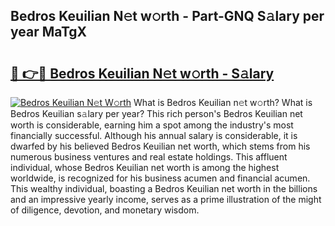 ## Bedros Keuilian N𝚎t w𝚘rth - Part-GNQ S𝚊lary per year MaTgX

# <h2><a href="http://gc0oer.nevu.top/?p=Bedros+Keuilian">🔗 👉🔴 Bedros Keuilian N𝚎t w𝚘rth - S𝚊lary</a></h2>

[![Bedros Keuilian N𝚎t W𝚘rth](https://i.imgur.com/Oavwk0R.jpeg)](http://gc0oer.nevu.top/?p=Bedros+Keuilian)
What is Bedros Keuilian n𝚎t w𝚘rth? What is Bedros Keuilian s𝚊lary per year?
This rich person's Bedros Keuilian net worth is considerable, earning him a spot among the industry's most financially successful. Although his annual salary is considerable, it is dwarfed by his believed Bedros Keuilian net worth, which stems from his numerous business ventures and real estate holdings. This affluent individual, whose Bedros Keuilian net worth is among the highest worldwide, is recognized for his business acumen and financial acumen. This wealthy individual, boasting a Bedros Keuilian net worth in the billions and an impressive yearly income, serves as a prime illustration of the might of diligence, devotion, and monetary wisdom.
